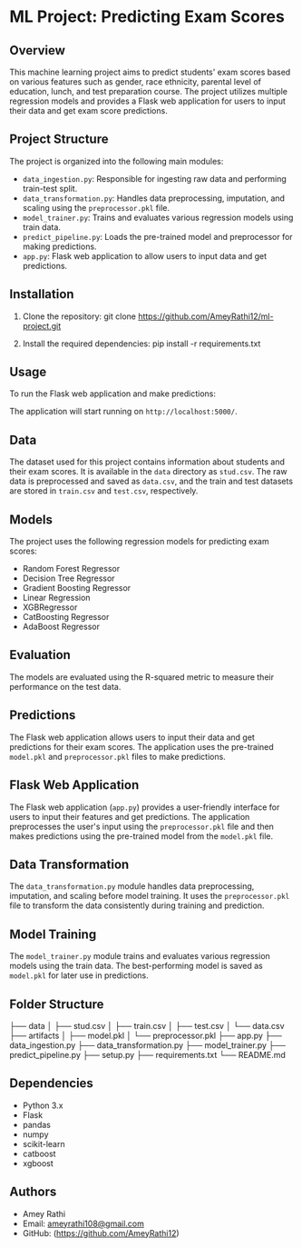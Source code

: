 # ML Project: Predicting Exam Scores

## Overview

This machine learning project aims to predict students' exam scores based on various features such as gender, race ethnicity, parental level of education, lunch, and test preparation course. The project utilizes multiple regression models and provides a Flask web application for users to input their data and get exam score predictions.

## Project Structure

The project is organized into the following main modules:

- `data_ingestion.py`: Responsible for ingesting raw data and performing train-test split.
- `data_transformation.py`: Handles data preprocessing, imputation, and scaling using the `preprocessor.pkl` file.
- `model_trainer.py`: Trains and evaluates various regression models using train data.
- `predict_pipeline.py`: Loads the pre-trained model and preprocessor for making predictions.
- `app.py`: Flask web application to allow users to input data and get predictions.

## Installation

1. Clone the repository:
git clone https://github.com/AmeyRathi12/ml-project.git


2. Install the required dependencies:
pip install -r requirements.txt

## Usage

To run the Flask web application and make predictions:


The application will start running on `http://localhost:5000/`.

## Data

The dataset used for this project contains information about students and their exam scores. It is available in the `data` directory as `stud.csv`. The raw data is preprocessed and saved as `data.csv`, and the train and test datasets are stored in `train.csv` and `test.csv`, respectively.

## Models

The project uses the following regression models for predicting exam scores:

- Random Forest Regressor
- Decision Tree Regressor
- Gradient Boosting Regressor
- Linear Regression
- XGBRegressor
- CatBoosting Regressor
- AdaBoost Regressor

## Evaluation

The models are evaluated using the R-squared metric to measure their performance on the test data.

## Predictions

The Flask web application allows users to input their data and get predictions for their exam scores. The application uses the pre-trained `model.pkl` and `preprocessor.pkl` files to make predictions.

## Flask Web Application

The Flask web application (`app.py`) provides a user-friendly interface for users to input their features and get predictions. The application preprocesses the user's input using the `preprocessor.pkl` file and then makes predictions using the pre-trained model from the `model.pkl` file.

## Data Transformation

The `data_transformation.py` module handles data preprocessing, imputation, and scaling before model training. It uses the `preprocessor.pkl` file to transform the data consistently during training and prediction.

## Model Training

The `model_trainer.py` module trains and evaluates various regression models using the train data. The best-performing model is saved as `model.pkl` for later use in predictions.

## Folder Structure
├── data
│ ├── stud.csv
│ ├── train.csv
│ ├── test.csv
│ └── data.csv
├── artifacts
│ ├── model.pkl
│ └── preprocessor.pkl
├── app.py
├── data_ingestion.py
├── data_transformation.py
├── model_trainer.py
├── predict_pipeline.py
├── setup.py
├── requirements.txt
└── README.md

## Dependencies

- Python 3.x
- Flask
- pandas
- numpy
- scikit-learn
- catboost
- xgboost

## Authors

- Amey Rathi
- Email: ameyrathi108@gmail.com
- GitHub: (https://github.com/AmeyRathi12)



